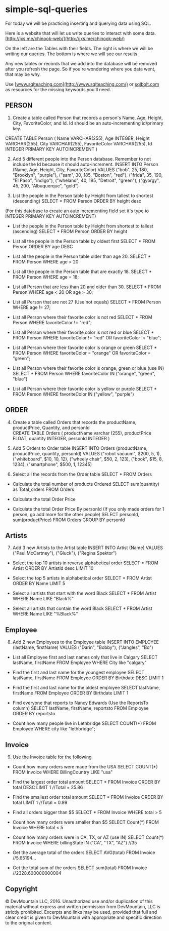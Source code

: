 # simple-sql-queries

For today we will be practicing inserting and querying data using SQL.

Here is a website that will let us write queries to interact with some data.  [http://jxs.me/chinook-web/](http://jxs.me/chinook-web/)

On the left are the Tables with their fields.  The right is where we will be writing our queries.  The bottom is where we will see our results.  

Any new tables or records that we add into the database will be removed after you refresh the page.  So if you're wondering where you data went, that may be why.

Use [www.sqlteaching.com](http://www.sqlteaching.com/) or [sqlbolt.com](http://sqlbolt.com/) as resources for the missing keywords you'll need.

## PERSON
1. Create a table called Person that records a person's Name, Age, Height, City, FavoriteColor, and Id.  Id should be an auto-incrementing id/primary key.  

  CREATE TABLE Person
  (
  Name VARCHAR(255),
  Age INTEGER,
  Height VARCHAR(255),
  City VARCHAR(255),
  FavoriteColor VARCHAR(255),
  Id INTEGER PRIMARY KEY AUTOINCREMENT
  )

2. Add 5 different people into the Person database.  Remember to not include the Id because it should auto-increment.
  INSERT INTO Person (Name, Age, Height, City, FavoriteColor)
  VALUES ("bob", 25, 180, "Brooklyn", "purple"),
  ("sam", 30, 185, "Boston", "red"),
  ("frida", 35, 190, "El Paso", "indigo"),
  ("wheland", 40, 195, "Detroit", "green"),
  ("gyorgy", 45, 200, "Albuquerque", "gold")

3. List the people in the Person table by Height from tallest to shortest (descending)
  SELECT * FROM Person ORDER BY height desc

(For this database to create an auto incrementing field set it's type to INTEGER PRIMARY KEY AUTOINCREMENT)

  * List the people in the Person table by Height from shortest to tallest (ascending)
      SELECT * FROM Person ORDER BY height

  * List all the people in the Person table by oldest first
      SELECT * FROM Person ORDER BY age DESC

  * List all the people in the Person table older than age 20.
      SELECT * FROM Person WHERE age > 20

  * List all the people in the Person table that are exactly 18.
      SELECT * FROM Person WHERE age = 18;

  * List all Person that are less than 20 and older than 30.
      SELECT * FROM Person WHERE age < 20 OR age > 30;

  * List all Person that are not 27 (Use not equals)
      SELECT * FROM Person WHERE age != 27;

  * List all Person where their favorite color is not red
      SELECT * FROM Person WHERE favoriteColor != "red";

  * List all Person where their favorite color is not red or blue
      SELECT * FROM Person WHERE favoriteColor != "red" OR favoriteColor != "blue";

  * List all Person where their favorite color is orange or green
      SELECT * FROM Person WHERE favoriteColor = "orange" OR favoriteColor = "green";

  * List all Person where their favorite color is orange, green or blue (use IN)
      SELECT * FROM Person WHERE favoriteColor IN ("orange", "green", "blue")

  * List all Person where their favorite color is yellow or purple
      SELECT * FROM Person WHERE favoriteColor IN ("yellow", "purple")

## ORDER
4. Create a table called Orders that records the productName, productPrice, Quantity, and personId  
    CREATE TABLE Orders
      (
        productName varchar (255),
        productPrice FLOAT,
        quantity INTEGER,
        personId INTEGER
      )


5. Add 5 Orders to Order table
    INSERT INTO Orders (productName, productPrice, quantity, personId)
    VALUES ("robot vacuum", $200, 5, 1),
    ("whiteboard", $10, 10, 12),
    ("wheely chair", $50, 2, 123),
    ("book", $15, 8, 1234),
    ("smartphone", $500, 1, 12345)

6. Select all the records from the Order table
    SELECT * FROM Orders

  * Calculate the total number of products Ordered
      SELECT sum(quantity) as Total_orders FROM Orders

  * Calculate the total Order Price
      <!-- SELECT sum(productPrice) FROM Orders 2CB2 -->

  * Calculate the total Order Price By personId (If you only made orders for 1 person, go add more for the other people)
      SELECT personId, sum(productPrice) FROM Orders GROUP BY personId

## Artists
7. Add 3 new Artists to the Artist table
      INSERT INTO Artist (Name)
      VALUES ("Paul McCartney"), ("Gluck"), ("Regina Spektor")

 * Select the top 10 artists in reverse alphabetical order
      SELECT * FROM Artist ORDER BY ArtistId desc LIMIT 10

 * Select the top 5 artists in alphabetical order
      SELECT * FROM Artist ORDER BY Name LIMIT 5

 * Select all artists that start with the word Black
      SELECT * FROM Artist WHERE Name LIKE "Black%"

 * Select all artists that contain the word Black
      SELECT * FROM Artist WHERE Name LIKE "%Black%"

## Employee
8. Add 2 new Employees to the Employee table
      INSERT INTO EMPLOYEE (lastName, firstName)
      VALUES ("Darin", "Bobby"), ("Jangles", "Bo")

* List all Employee first and last names only that live in Calgary
      SELECT lastName, firstName FROM Employee WHERE City like "calgary"

* Find the first and last name for the youngest employee
      SELECT lastName, firstName FROM Employee ORDER BY Birthdate DESC LIMIT 1

* Find the first and last name for the oldest employee
      SELECT lastName, firstName FROM Employee ORDER BY Birthdate LIMIT 1

* Find everyone that reports to Nancy Edwards (Use the ReportsTo column)
      SELECT lastName, firstName, reportsto FROM Employee ORDER BY reportsto

* Count how many people live in Lethbridge
      SELECT COUNT(*) FROM Employee WHERE city like "lethbridge";


## Invoice
9. Use the Invoice table for the following
* Count how many orders were made from the USA
    SELECT COUNT(*) FROM Invoice WHERE BillingCountry LIKE "usa"

* Find the largest order total amount
    SELECT * FROM Invoice ORDER BY total DESC LIMIT 1 //Total = 25.86

* Find the smallest order total amount
      SELECT * FROM Invoice ORDER BY total LIMIT 1 //Total = 0.99

* Find all orders bigger than $5
      SELECT * FROM Invoice WHERE total > 5

* Count how many orders were smaller than $5
      SELECT Count(*) FROM Invoice WHERE total < 5

* Count how many orders were in CA, TX, or AZ (use IN)
      SELECT Count(*) FROM Invoice WHERE billingState IN ("CA", "TX", "AZ") //35

* Get the average total of the orders
      SELECT AVG(total) FROM Invoice //5.65194...

* Get the total sum of the orders
      SELECT sum(total) FROM Invoice //2328.600000000004


## Copyright

© DevMountain LLC, 2016. Unauthorized use and/or duplication of this material without express and written permission from DevMountain, LLC is strictly prohibited. Excerpts and links may be used, provided that full and clear credit is given to DevMountain with appropriate and specific direction to the original content.
